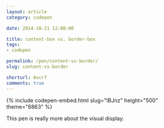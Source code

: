 ```yaml
---
layout: article
category: codepen

date: 2014-10-21 12:00:00

title: content-box vs. border-box
tags:
- codepen

permalink: /pen/content-vs-border/
slug: content-vs-border

shorturl: 6xcr7
comments: true
---
```


{% include codepen-embed.html slug="lBJnz" height="500" theme="8863" %}

This pen is really more about the visual display.
